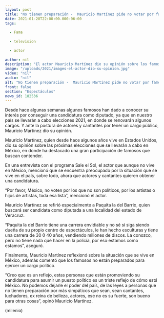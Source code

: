 ```yaml
---
layout: post
title: "No tienen preparación -  Mauricio Martínez pide no votar por famosos en próximas elecciones"
date: 2021-01-28T22:00:00.000-06:00
tags:
  
  - Fama
  
  - television
  
  - actor
  
author: nil
description: "El actor Mauricio Martínez dio su opinión sobre los famosos que quieren postularse en las elecciones 2021 y pidió no votar por ellos. "
image: "/uploads/2021/images-el-actor-dio-su-opinion.jpg"
video: "nil"
audio: "nil"
alt: "No tienen preparación -  Mauricio Martínez pide no votar por famosos en próximas elecciones"
front: false
section: "Espectáculos"
news_id: 182536
---
```


Desde hace algunas semanas algunos famosos han dado a conocer su interés por conseguir una candidatura como diputado, ya que en nuestro país se llevarán a cabo elecciones 2021, en donde se renovarán algunos cargos. Y ante la postura de actores y cantantes por tener un cargo público, Mauricio Martínez dio su opinión. 

Mauricio Martínez, quien desde hace algunos años vive en Estados Unidos, dio su opinión sobre las próximas elecciones que se llevarán a cabo en México, en donde ha destacado una gran participación de famosos que buscan contender. 

En una entrevista con el programa Sale el Sol, el actor que aunque no vive en México, mencionó que se encuentra preocupado por la situación que se vive en el país, sobre todo, ahora que actores y cantantes quieren obtener una candidatura. 

“Por favor, México, no voten por los que no son políticos, por los artistas o hijos de artistas, toda esa lista”, mencionó el actor. 

Mauricio Martínez se refirió especialmente a Paquita la del Barrio, quien buscará ser candidata como diputada a una localidad del estado de Veracruz. 

“Paquita la del Barrio tiene una carrera envidiable y no sé si siga siendo dueña de su propio centro de espectáculos, le han hecho esculturas y tiene una carrera de 30 0 40 años, vendiendo millones de discos. La conozco, pero no tiene nada que hacer en la policía, por eso estamos como estamos”, aseguró. 

Finalmente, Mauricio Martínez reflexionó sobre la situación que se vive en México, además comentó que los famosos no están preparados para ejercer un cargo político. 

“Creo que es un reflejo, estas personas que están promoviendo su candidatura para asumir un puesto político es un triste reflejo de cómo está México. No podemos dejarle el poder del país, de las leyes a personas que no tienen preparación por más simpáticos que sean, sean cantantes, luchadores, ex reina de belleza, actores, ese no es su fuerte, son bueno para otras cosas”, opinó Mauricio Martínez. 

(milenio)